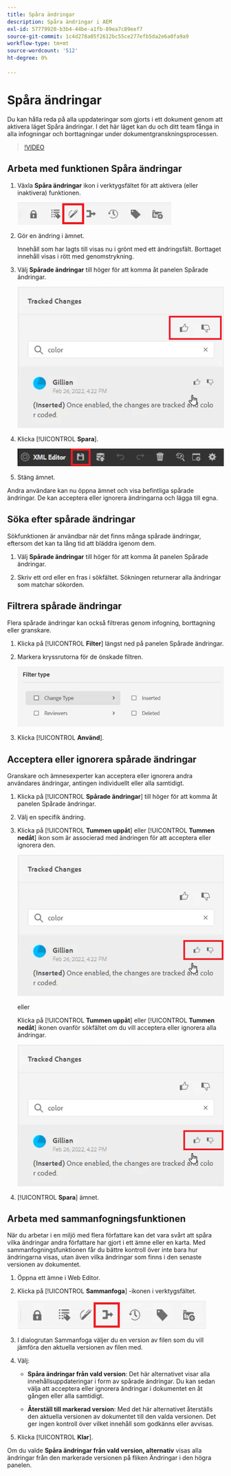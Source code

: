```yaml
---
title: Spåra ändringar
description: Spåra ändringar i AEM
exl-id: 57779920-b3b4-44be-a1fb-89ea7c89eef7
source-git-commit: 1c4d278a05f2612bc55ce277efb5da2e6a0fa9a9
workflow-type: tm+mt
source-wordcount: '512'
ht-degree: 0%

---
```


# Spåra ändringar

Du kan hålla reda på alla uppdateringar som gjorts i ett dokument genom att aktivera läget Spåra ändringar. I det här läget kan du och ditt team fånga in alla infogningar och borttagningar under dokumentgranskningsprocessen.

>[!VIDEO](https://video.tv.adobe.com/v/342763?quality=12&learn=on)

## Arbeta med funktionen Spåra ändringar

1. Växla **Spåra ändringar** ikon i verktygsfältet för att aktivera (eller inaktivera) funktionen.

   ![Spåra ändringar](images/lesson-12/track-changes-icon.png)

2. Gör en ändring i ämnet.

   Innehåll som har lagts till visas nu i grönt med ett ändringsfält. Borttaget innehåll visas i rött med genomstrykning.

3. Välj **Spårade ändringar** till höger för att komma åt panelen Spårade ändringar.

   ![Acceptera/avvisa alla](images/lesson-12/accept-reject-all.png)

4. Klicka [!UICONTROL **Spara**].

   ![Spara ikon](images/lesson-12/save-icon.png)

5. Stäng ämnet.

Andra användare kan nu öppna ämnet och visa befintliga spårade ändringar. De kan acceptera eller ignorera ändringarna och lägga till egna.

## Söka efter spårade ändringar

Sökfunktionen är användbar när det finns många spårade ändringar, eftersom det kan ta lång tid att bläddra igenom dem.

1. Välj **Spårade ändringar** till höger för att komma åt panelen Spårade ändringar.

2. Skriv ett ord eller en fras i sökfältet.
Sökningen returnerar alla ändringar som matchar sökorden.

## Filtrera spårade ändringar

Flera spårade ändringar kan också filtreras genom infogning, borttagning eller granskare.

1. Klicka på [!UICONTROL **Filter**] längst ned på panelen Spårade ändringar.

2. Markera kryssrutorna för de önskade filtren.

   ![Filtrera användargränssnitt](images/lesson-12/filter.png)

3. Klicka [!UICONTROL **Använd**].

## Acceptera eller ignorera spårade ändringar

Granskare och ämnesexperter kan acceptera eller ignorera andra användares ändringar, antingen individuellt eller alla samtidigt.

1. Klicka på [!UICONTROL **Spårade ändringar**] till höger för att komma åt panelen Spårade ändringar.

2. Välj en specifik ändring.

3. Klicka på [!UICONTROL **Tummen uppåt**] eller [!UICONTROL **Tummen nedåt**] ikon som är associerad med ändringen för att acceptera eller ignorera den.

   ![Acceptera/avvisa ett enskilt användargränssnitt](images/lesson-12/accept-reject-single.png)

   eller

   Klicka på [!UICONTROL **Tummen uppåt**] eller [!UICONTROL **Tummen nedåt**] ikonen ovanför sökfältet om du vill acceptera eller ignorera alla ändringar.

   ![Acceptera/avvisa ett enskilt användargränssnitt](images/lesson-12/accept-reject-single.png)

4. [!UICONTROL **Spara**] ämnet.

## Arbeta med sammanfogningsfunktionen

När du arbetar i en miljö med flera författare kan det vara svårt att spåra vilka ändringar andra författare har gjort i ett ämne eller en karta. Med sammanfogningsfunktionen får du bättre kontroll över inte bara hur ändringarna visas, utan även vilka ändringar som finns i den senaste versionen av dokumentet.

1. Öppna ett ämne i Web Editor.

2. Klicka på [!UICONTROL **Sammanfoga**] -ikonen i verktygsfältet.

   ![Ikon för sammanslagning](images/lesson-12/merge-icon.png)

3. I dialogrutan Sammanfoga väljer du en version av filen som du vill jämföra den aktuella versionen av filen med.

4. Välj:

   - **Spåra ändringar från vald version**: Det här alternativet visar alla innehållsuppdateringar i form av spårade ändringar. Du kan sedan välja att acceptera eller ignorera ändringar i dokumentet en åt gången eller alla samtidigt.

   - **Återställ till markerad version**: Med det här alternativet återställs den aktuella versionen av dokumentet till den valda versionen. Det ger ingen kontroll över vilket innehåll som godkänns eller avvisas.

5. Klicka [!UICONTROL **Klar**].

Om du valde **Spåra ändringar från vald version, alternativ** visas alla ändringar från den markerade versionen på fliken Ändringar i den högra panelen.
